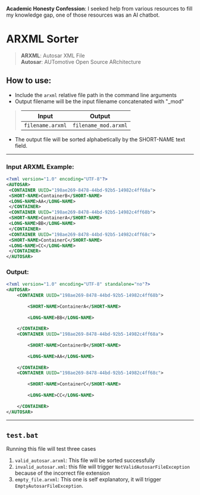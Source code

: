 **Academic Honesty Confession**: I seeked help from various resources to fill my knowledge gap, one of those resources was an AI chatbot.

# ARXML Sorter

> **ARXML**: Autosar XML File  
> **Autosar**: AUTomotive Open Source ARchitecture

## How to use:
- Include the `arxml` relative file path in the command line arguments
- Output filename will be the input filename concatenated with "_mod"

> |Input|Output|
> |:-:|:-:|
> `filename.arxml`|`filename_mod.arxml`
- The output file will be sorted alphabetically by the SHORT-NAME text field.
---
### Input ARXML Example:
```xml
<?xml version="1.0" encoding="UTF-8"?>
<AUTOSAR>
 <CONTAINER UUID="198ae269-8478-44bd-92b5-14982c4ff68a">
 <SHORT-NAME>ContainerB</SHORT-NAME>
 <LONG-NAME>AA</LONG-NAME>
 </CONTAINER>
 <CONTAINER UUID="198ae269-8478-44bd-92b5-14982c4ff68b">
 <SHORT-NAME>ContainerA</SHORT-NAME>
 <LONG-NAME>BB</LONG-NAME>
 </CONTAINER>
 <CONTAINER UUID="198ae269-8478-44bd-92b5-14982c4ff68c">
 <SHORT-NAME>ContainerC</SHORT-NAME>
 <LONG-NAME>CC</LONG-NAME>
 </CONTAINER>
</AUTOSAR>
```

### Output:
```xml
<?xml version="1.0" encoding="UTF-8" standalone="no"?>
<AUTOSAR>
    <CONTAINER UUID="198ae269-8478-44bd-92b5-14982c4ff68b">
         
        <SHORT-NAME>ContainerA</SHORT-NAME>
         
        <LONG-NAME>BB</LONG-NAME>
         
    </CONTAINER>
    <CONTAINER UUID="198ae269-8478-44bd-92b5-14982c4ff68a">
         
        <SHORT-NAME>ContainerB</SHORT-NAME>
         
        <LONG-NAME>AA</LONG-NAME>
         
    </CONTAINER>
    <CONTAINER UUID="198ae269-8478-44bd-92b5-14982c4ff68c">
         
        <SHORT-NAME>ContainerC</SHORT-NAME>
         
        <LONG-NAME>CC</LONG-NAME>
         
    </CONTAINER>
</AUTOSAR>
```

---
## `test.bat`
Running this file will test three cases

1. `valid_autosar.arxml`: This file will be sorted successfully
2. `invalid_autosar.xml`: this file will trigger `NotValidAutosarFileException` because of the incorrect file extension
3. `empty_file.arxml`: This one is self explanatory, it will trigger `EmptyAutosarFileException`.
